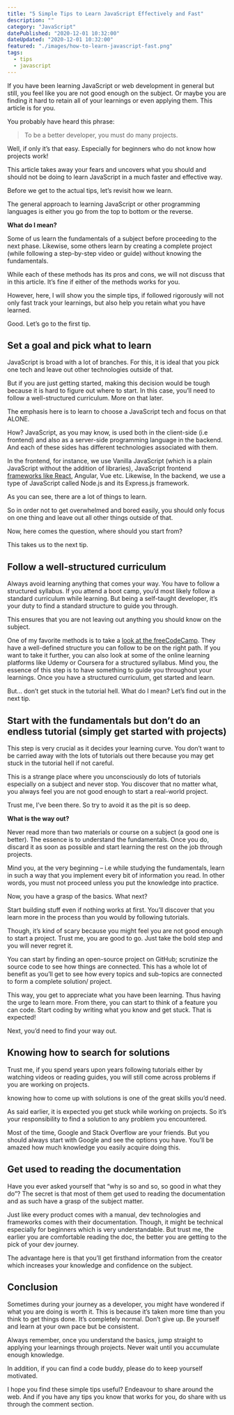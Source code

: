 ```yaml
---
title: "5 Simple Tips to Learn JavaScript Effectively and Fast"
description: ""
category: "JavaScript"
datePublished: "2020-12-01 10:32:00"
dateUpdated: "2020-12-01 10:32:00"
featured: "./images/how-to-learn-javascript-fast.png"
tags:
  - tips
  - javascript
---
```


If you have been learning JavaScript or web development in general but still, you feel like you are not good enough on the subject. Or maybe you are finding it hard to retain all of your learnings or even applying them. This article is for you. 

You probably have heard this phrase: 

> To be a better developer, you must do many projects. 

Well, if only it’s that easy. Especially for beginners who do not know how projects work!

This article takes away your fears and uncovers what you should and should not be doing to learn JavaScript in a much faster and effective way.

Before we get to the actual tips, let’s revisit how we learn. 

The general approach to learning JavaScript or other programming languages is either you go from the top to bottom or the reverse.

**What do I mean?**

Some of us learn the fundamentals of a subject before proceeding to the next phase. Likewise, some others learn by creating a complete project (while following a step-by-step video or guide) without knowing the fundamentals.

While each of these methods has its pros and cons, we will not discuss that in this article. It’s fine if either of the methods works for you.

However, here, I will show you the simple tips, if followed rigorously will not only fast track your learnings, but also help you retain what you have learned.

Good. Let’s go to the first tip.

## Set a goal and pick what to learn

JavaScript is broad with a lot of branches. For this, it is ideal that you pick one tech and leave out other technologies outside of that. 

But if you are just getting started, making this decision would be tough because it is hard to figure out where to start. In this case, you’ll need to follow a well-structured curriculum. More on that later.

The emphasis here is to learn to choose a JavaScript tech and focus on that ALONE.

How? JavaScript, as you may know, is used both in the client-side (i.e frontend) and also as a server-side programming language in the backend. And each of these sides has different technologies associated with them. 

In the frontend, for instance, we use Vanilla JavaScript (which is a plain JavaScript without the addition of libraries), JavaScript frontend [frameworks like React](/react-tutorial-for-beginners/ "react tutorial"), Angular, Vue etc. Likewise, In the backend, we use a type of JavaScript called Node.js and its Express.js framework.

As you can see, there are a lot of things to learn.

So in order not to get overwhelmed and bored easily, you should only focus on one thing and leave out all other things outside of that.

Now, here comes the question, where should you start from? 

This takes us to the next tip.

## Follow a well-structured curriculum

Always avoid learning anything that comes your way. You have to follow a structured syllabus. 
If you attend a boot camp, you’d most likely follow a standard curriculum while learning. But being a self-taught developer, it’s your duty to find a standard structure to guide you through.

This ensures that you are not leaving out anything you should know on the subject. 

One of my favorite methods is to take a [look at the freeCodeCamp](https://www.freecodecamp.org/learn "freecodecamp"). They have a well-defined structure you can follow to be on the right path. If you want to take it further, you can also look at some of the online learning platforms like Udemy or Coursera for a structured syllabus. Mind you, the essence of this step is to have something to guide you throughout your learnings. Once you have a structured curriculum, get started and learn. 

But… don’t get stuck in the tutorial hell. What do I mean? Let’s find out in the next tip.

## Start with the fundamentals but don’t do an endless tutorial (simply get started with projects)

This step is very crucial as it decides your learning curve. You don’t want to be carried away with the lots of tutorials out there because you may get stuck in the tutorial hell if not careful. 

This is a strange place where you unconsciously do lots of tutorials especially on a subject and never stop. You discover that no matter what, you always feel you are not good enough to start a real-world project.

Trust me, I’ve been there. So try to avoid it as the pit is so deep. 

**What is the way out?**

Never read more than two materials or course on a subject (a good one is better). The essence is to understand the fundamentals. Once you do, discard it as soon as possible and start learning the rest on the job through projects.

Mind you, at the very beginning – i.e while studying the fundamentals, learn in such a way that you implement every bit of information you read. In other words, you must not proceed unless you put the knowledge into practice. 

Now, you have a grasp of the basics. What next?

Start building stuff even if nothing works at first. You’ll discover that you learn more in the process than you would by following tutorials.

Though, it’s kind of scary because you might feel you are not good enough to start a project. Trust me, you are good to go. Just take the bold step and you will never regret it.

You can start by finding an open-source project on GitHub; scrutinize the source code to see how things are connected. This has a whole lot of benefit as you’ll get to see how every topics and sub-topics are connected to form a complete solution/ project.

This way, you get to appreciate what you have been learning. Thus having the urge to learn more. From there, you can start to think of a feature you can code. Start coding by writing what you know and get stuck. That is expected!

Next, you’d need to find your way out.


## Knowing how to search for solutions

Trust me, if you spend years upon years following tutorials either by watching videos or reading guides, you will still come across problems if you are working on projects.

knowing how to come up with solutions is one of the great skills you’d need. 

As said earlier, it is expected you get stuck while working on projects. So it’s your responsibility to find a solution to any problem you encountered. 

Most of the time, Google and Stack Overflow are your friends. But you should always start with Google and see the options you have. You’ll be amazed how much knowledge you easily acquire doing this. 

## Get used to reading the documentation

Have you ever asked yourself that “why is so and so, so good in what they do”? The secret is that most of them get used to reading the documentation and as such have a grasp of the subject matter.

Just like every product comes with a manual, dev technologies and frameworks comes with their documentation. Though, it might be technical especially for beginners which is very understandable. But trust me, the earlier you are comfortable reading the doc, the better you are getting to the pick of your dev journey.

The advantage here is that you’ll get firsthand information from the creator which increases your knowledge and confidence on the subject. 

## Conclusion

Sometimes during your journey as a developer, you might have wondered if what you are doing is worth it. This is because it’s taken more time than you think to get things done. It’s completely normal. Don’t give up. Be yourself and learn at your own pace but be consistent. 

Always remember, once you understand the basics, jump straight to applying your learnings through projects. Never wait until you accumulate enough knowledge.

In addition, if you can find a code buddy, please do to keep yourself motivated.

I hope you find these simple tips useful? Endeavour to share around the web. And if you have any tips you know that works for you, do share with us through the comment section. 
